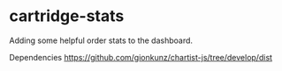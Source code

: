# cartridge-stats
Adding some helpful order stats to the dashboard.

Dependencies
  https://github.com/gionkunz/chartist-js/tree/develop/dist
